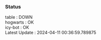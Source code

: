 ### Status


table : DOWN  
hogwarts : OK  
icy-bot : OK  
Latest Update : 2024-04-11 00:36:59.789875
